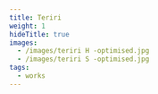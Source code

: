 ```yaml
---
title: Teriri
weight: 1
hideTitle: true
images:
  - /images/teriri H -optimised.jpg
  - /images/teriri S -optimised.jpg
tags:
  - works
---
```

